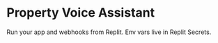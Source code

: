 # Property Voice Assistant

Run your app and webhooks from Replit. Env vars live in Replit Secrets.
